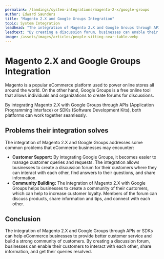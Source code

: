 ```yaml
---
permalink: /landings/system-integrations/magento-2-x/google-groups
author: Edward Saunders
title: "Magento 2.X and Google Groups Integration"
topic: System Integration
leadhead: "The integration of Magento 2.X and Google Groups through APIs or SDKs can help eCommerce businesses to provide better customer service and build a strong community of customers"
leadtext: "By creating a discussion forum, businesses can enable their customers to interact with each other, share information, and get their queries resolved."
image: /assets/images/articles/people-sitting-near-table.webp
---
```

<div class="arttext">    <h1>Magento 2.X and Google Groups Integration</h1>
    <p>Magento is a popular eCommerce platform used to power online stores all around the world. On the other hand, Google Groups is a free online tool that allows individuals and organizations to create forums for discussions. </p>
    <p>By integrating Magento 2.X with Google Groups through APIs (Application Programming Interface) or SDKs (Software Development Kits), both platforms can work together seamlessly. </p>
    <h2>Problems their integration solves</h2>
    <p>The integration of Magento 2.X and Google Groups addresses some common problems that eCommerce businesses may encounter:</p>
    <ul>
        <li><b>Customer Support:</b> By integrating Google Groups, it becomes easier to manage customer queries and requests. The integration allows businesses to create a discussion forum for their customers where they can interact with each other, find answers to their questions, and share information.  </li>
        <li><b>Community Building:</b> The integration of Magento 2.X with Google Groups helps businesses to create a community of their customers, which can help to increase customer loyalty. Members of the forum can discuss products, share information and tips, and connect with each other. </li>
    </ul>
    <h2>Conclusion</h2>
    <p>The integration of Magento 2.X and Google Groups through APIs or SDKs can help eCommerce businesses to provide better customer service and build a strong community of customers. By creating a discussion forum, businesses can enable their customers to interact with each other, share information, and get their queries resolved. </p>
</div>